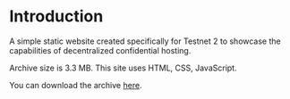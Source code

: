 # Introduction

A simple static website created specifically for Testnet 2 to showcase the capabilities of decentralized confidential hosting.

Archive size is 3.3 MB. This site uses HTML, CSS, JavaScript.

You can download the archive [here](./Demo%20Static%20Website.tar.gz).
